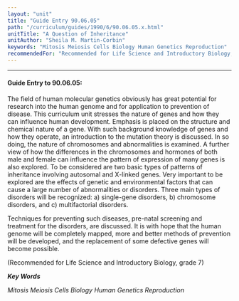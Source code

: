 ```yaml
---
layout: "unit"
title: "Guide Entry 90.06.05"
path: "/curriculum/guides/1990/6/90.06.05.x.html"
unitTitle: "A Question of Inheritance"
unitAuthor: "Sheila M. Martin-Corbin"
keywords: "Mitosis Meiosis Cells Biology Human Genetics Reproduction"
recommendedFor: "Recommended for Life Science and Introductory Biology, grade 7"
---
```

<body>
<hr/>
<h4>
Guide Entry to 90.06.05:
</h4>
The field of human molecular genetics obviously has great potential for research into the human genome and for application to prevention of disease. This curriculum unit stresses the nature of genes and how they can influence human development. Emphasis is placed on the structure and chemical nature of a gene. With such background knowledge of genes and how they operate, an introduction to the mutation theory is discussed. In so doing, the nature of chromosomes and abnormalities is examined. A further view of how the differences in the chromosomes and hormones of both male and female can influence the pattern of expression of many genes is also explored. To be considered are two basic types of patterns of inheritance involving autosomal and X-linked genes. Very important to be explored are the effects of genetic and environmental factors that can cause a large number of abnormalities or disorders. Three main types of disorders will be recognized: a) single-gene disorders, b) chromosome disorders, and c) multifactorial disorders.
<p>
Techniques for preventing such diseases, pre-natal screening and treatment for the disorders, are discussed. It is with hope that the human genome will be completely mapped, more and better methods of prevention will be developed, and the replacement of some defective genes will become possible.
</p>
<p>
(Recommended for Life Science and Introductory Biology, grade 7)
</p>
<p>
<b>
<i>
Key Words
</i>
</b>
<br/>
</p>
<p>
<i>
Mitosis Meiosis Cells Biology Human Genetics Reproduction
</i>
</p>
</body>